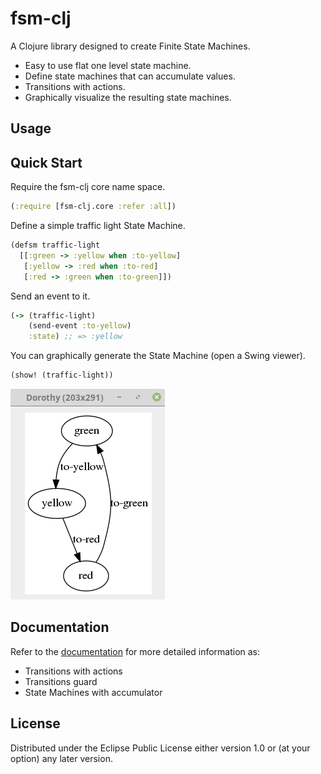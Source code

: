 # fsm-clj

A Clojure library designed to create Finite State Machines.

- Easy to use flat one level state machine.
- Define state machines that can accumulate values.
- Transitions with actions.
- Graphically visualize the resulting state machines.

## Usage


## Quick Start

Require the fsm-clj core name space.

```clj
(:require [fsm-clj.core :refer :all])
```

Define a simple traffic light State Machine.

```clj
(defsm traffic-light
  [[:green -> :yellow when :to-yellow]
   [:yellow -> :red when :to-red]
   [:red -> :green when :to-green]])
```

Send an event to it.

```clj
(-> (traffic-light)
    (send-event :to-yellow)
    :state) ;; => :yellow
```

You can graphically generate the State Machine (open a Swing viewer).

```clj
(show! (traffic-light))
```

![Traffic Light Finite State Machine](doc/fsm-traffic-light.png)

## Documentation
Refer to the [documentation](doc/documentation.md) for more detailed information as:

- Transitions with actions
- Transitions guard
- State Machines with accumulator

## License

Distributed under the Eclipse Public License either version 1.0 or (at
your option) any later version.
